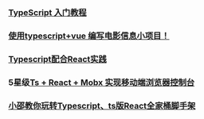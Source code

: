 ### [TypeScript 入门教程](https://github.com/xcatliu/typescript-tutorial)
### [使用typescript+vue 编写电影信息小项目！](https://juejin.im/post/5bc2fd06e51d450e7903c783)
### [Typescript配合React实践](https://juejin.im/post/5bc49b59e51d450e5162d8ae)
### 5星级[Ts + React + Mobx 实现移动端浏览器控制台](https://juejin.im/post/5bf278295188252e89668ed2)
### [小邵教你玩转Typescript、ts版React全家桶脚手架](https://juejin.im/post/5c04d3f3f265da612e28649c#heading-13)
